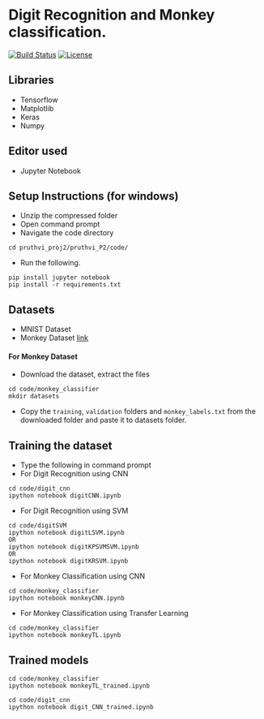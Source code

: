 
# Digit Recognition and Monkey classification.
[![Build Status](https://travis-ci.org/Pruthvi-Sanghavi/Digit_Recognition.svg?branch=main)](https://travis-ci.org/Pruthvi-Sanghavi/Digit_Recognition)
[![License](https://img.shields.io/badge/License-BSD%203--Clause-blue.svg)](https://opensource.org/licenses/BSD-3-Clause)

## Libraries
- Tensorflow
- Matplotlib
- Keras
- Numpy

## Editor used
- Jupyter Notebook



## Setup Instructions (for windows)
- Unzip the compressed folder
- Open command prompt 
- Navigate the code directory
```
cd pruthvi_proj2/pruthvi_P2/code/
```
- Run the following.
```
pip install jupyter notebook
pip install -r requirements.txt
```

## Datasets
- MNIST Dataset
- Monkey Dataset [link](https://www.kaggle.com/slothkong/10-monkey-species/home)

#### For Monkey Dataset
- Download the dataset, extract the files
```
cd code/monkey_classifier
mkdir datasets
```

- Copy the ```training```, ```validation``` folders and ```monkey_labels.txt``` from the downloaded folder and paste it to datasets folder.

## Training the dataset
- Type the following in command prompt 
- For Digit Recognition using CNN
```
cd code/digit_cnn
ipython notebook digitCNN.ipynb
```
- For Digit Recognition using SVM
```
cd code/digitSVM
ipython notebook digitLSVM.ipynb
OR
ipython notebook digitKPSVMSVM.ipynb
OR
ipython notebook digitKRSVM.ipynb
```
- For Monkey Classification using CNN
```
cd code/monkey_classifier
ipython notebook monkeyCNN.ipynb
```


- For Monkey Classification using Transfer Learning
```
cd code/monkey_classifier
ipython notebook monkeyTL.ipynb
```
## Trained models
```
cd code/monkey_classifier
ipython notebook monkeyTL_trained.ipynb
```
```
cd code/digit_cnn
ipython notebook digit_CNN_trained.ipynb
```
